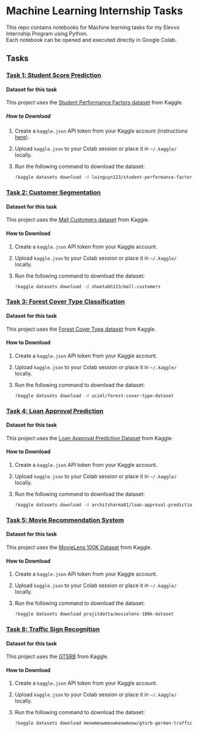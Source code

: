 # Machine Learning Internship Tasks
This repo contains notebooks for Machine learning tasks for my Elevvo Internship Program using Python.  
Each notebook can be opened and executed directly in Google Colab.

## Tasks
### [Task 1: Student Score Prediction](https://colab.research.google.com/drive/1wnk5-ELlYU9IxXi3RLWXtq0UP01JqpUv?usp=sharing)
#### Dataset for this task
This project uses the [Student Performance Factors dataset](https://www.kaggle.com/datasets/lainguyn123/student-performance-factors) from Kaggle.

##### How to Download
1. Create a `kaggle.json` API token from your Kaggle account (instructions [here](https://www.kaggle.com/docs/api)).
2. Upload `kaggle.json` to your Colab session or place it in `~/.kaggle/` locally.
3. Run the following command to download the dataset:
   
   ```bash
   !kaggle datasets download -d lainguyn123/student-performance-factors


### [Task 2: Customer Segmentation](https://colab.research.google.com/drive/1x0vCQ3dMSsCntZfqogpRLXj8-P72xA69?usp=sharing)

#### Dataset for this task

This project uses the [Mall Customers dataset](https://www.kaggle.com/datasets/shwetabh123/mall-customers) from Kaggle.

#### How to Download

1. Create a `kaggle.json` API token from your Kaggle account.
2. Upload `kaggle.json` to your Colab session or place it in `~/.kaggle/` locally.
3. Run the following command to download the dataset:
   
   ```bash
   !kaggle datasets download -d shwetabh123/mall-customers


### [Task 3: Forest Cover Type Classification](https://colab.research.google.com/drive/1yWIHcAH871w_e5JYTwSD9UaWKJb3R_Ak?usp=sharing)

#### Dataset for this task

This project uses the [Forest Cover Type dataset](https://www.kaggle.com/datasets/uciml/forest-cover-type-dataset) from Kaggle.

#### How to Download

1. Create a `kaggle.json` API token from your Kaggle account.
2. Upload `kaggle.json` to your Colab session or place it in `~/.kaggle/` locally.
3. Run the following command to download the dataset:
   
   ```bash
   !kaggle datasets download -d uciml/forest-cover-type-dataset


### [Task 4: Loan Approval Prediction](https://colab.research.google.com/drive/1IQlbc5OJsHvBHx-ZFXcrN0XAVGaWX_pX?usp=sharing)

#### Dataset for this task

This project uses the [Loan Approval Prediction Dataset](https://www.kaggle.com/datasets/uciml/forest-cover-type-dataset) from Kaggle.

#### How to Download

1. Create a `kaggle.json` API token from your Kaggle account.
2. Upload `kaggle.json` to your Colab session or place it in `~/.kaggle/` locally.
3. Run the following command to download the dataset:
   
   ```bash
   !kaggle datasets download -d architsharma01/loan-approval-prediction-dataset

### [Task 5: Movie Recommendation System](https://colab.research.google.com/drive/1xkq79KGxBRwEf5JcAWkENTrhpow8SPLm?usp=sharing)

#### Dataset for this task

This project uses the [MovieLens 100K Dataset](https://www.kaggle.com/datasets/prajitdatta/movielens-100k-dataset) from Kaggle.

#### How to Download

1. Create a `kaggle.json` API token from your Kaggle account.
2. Upload `kaggle.json` to your Colab session or place it in `~/.kaggle/` locally.
3. Run the following command to download the dataset:
   
   ```bash
   !kaggle datasets download prajitdatta/movielens-100k-dataset

### [Task 8: Traffic Sign Recognition](https://colab.research.google.com/drive/1xpkhlolPDoiGVb36355MxvlBe6oZor0Z?usp=sharing)

#### Dataset for this task

This project uses the [GTSRB](https://www.kaggle.com/datasets/meowmeowmeowmeowmeow/gtsrb-german-traffic-sign) from Kaggle.

#### How to Download

1. Create a `kaggle.json` API token from your Kaggle account.
2. Upload `kaggle.json` to your Colab session or place it in `~/.kaggle/` locally.
3. Run the following command to download the dataset:
   
   ```bash
   !kaggle datasets download meowmeowmeowmeowmeow/gtsrb-german-traffic-sign
